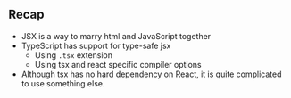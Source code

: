 ## Recap

* JSX is a way to marry html and JavaScript together
* TypeScript has support for type-safe jsx
    * Using `.tsx` extension
    * Using tsx and react specific compiler options
* Although tsx has no hard dependency on React, it is quite complicated to use something else.
